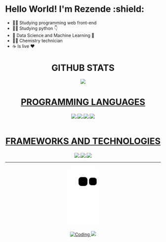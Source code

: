 <!--Infos-->
<h1>Hello World! I'm Rezende	:shield:</h1>

- :man_student: Studying programming web front-end
- :man_technologist: Studying python :point_down:
- :black_heart: Data Science and Machine Learning :black_heart:
- :man_scientist: Chemistry technician
- ☕ Is live ❤️

<!--GitHuv Stats-->
<h1 align="center">GITHUB STATS</h1>
<div align="center">
  <a href="https://github.com/Dev-Rezende">
  <img height="180em" bg_color="#000000" src="https://github-readme-stats.vercel.app/api?username=dev-rezende&show_icons=true&theme=merko&include_all_commits=true&count_private=true"/>
 
<!--ÍCONES DAS LINGUAGENS-->
  <br>
  <h1 align="center">PROGRAMMING LANGUAGES</h1>
  <div align="center">
    <img align="center" src="https://img.icons8.com/color/48/000000/html-5--v1.png"/>
    <img align="center" src="https://img.icons8.com/color/48/000000/css3.png"/>
    <img align="center" src="https://img.icons8.com/color/48/000000/javascript--v2.png"/>
    <img align="center" src="https://img.icons8.com/color/48/000000/python--v1.png"/>
  </div>

<!--ÍCONES DAS FRAMEWORKS-->
</div>
  <br>
  <h1 align="center">FRAMEWORKS AND TECHNOLOGIES</h1>
  <div align="center">
    <img align="center" src="https://img.icons8.com/fluency/48/000000/node-js.png"/>
    <img align="center" src="https://img.icons8.com/offices/48/000000/react.png"/>
    <img align="center" src="https://img.icons8.com/color/48/000000/mysql-logo.png"/>
  </div>
</div>

<hr>
 
<!--Snake Gif-->
<div align="center">
  <img align="center" src="https://github.com/rafaballerini/rafaballerini/blob/output/github-contribution-grid-snake.svg">
</div>

<br>
  
<!--Images-->
<div align="center">
  <img alt="Coding" height="250px" src="https://i.ytimg.com/vi/f02mOEt11OQ/maxresdefault.jpg">
  <img height="250px" src="https://c.tenor.com/41I-iMyClCgAAAAd/programmer-programming.gif">
</div>
